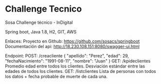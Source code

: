 # Challenge Tecnico
Sosa Challenge técnico - InDigital

Spring boot, Java 1.8, H2, GIT, AWS

Enlaces:
Proyecto en Github: https://github.com/sosacs/springboot
Documentación del api: http://18.230.108.151:8080/swagger-ui.html

Endpoint:
POST: /creacliente
{
  "apellido": "Perez",
  "edad": 29,
  "fechaNacimiento": "1991-08-11",
  "nombre": "Juan"
}
GET: /kpideclientes
Promedio edad entre todos los clientes.
Desviación estándar entre las edades de todos los clientes.
GET: /listclientes
Lista de personas con todos los datos + fecha probable de muerte de cada una.